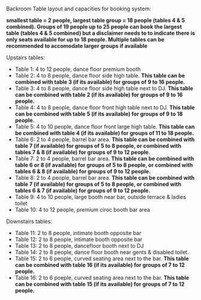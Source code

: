 Backroom Table layout and capacities for booking system:

**smallest table = 2 people, largest table group = 18 people (tables 4 & 5 combined). Groups of 19 people up to 25 people can book the largest table (tables 4 & 5 combined) but a disclaimer needs to to indicate there is only seats available for up to 18 people. Multiple tables can be recommended to accomodate larger groups if available**


Upstairs tables:  
- Table 1: 4 to 12 people, dance floor premium booth
- Table 2: 4 to 8 people, dance floor side high table. **This table can be combined with table 3 (if its available) for groups of 9 to 16 people.**
- Table 3: 4 to 8 people, dance floor side high table next to DJ. **This table can be combined with table 2 (if its available) for groups of 9 to 16 people.**
- Table 4: 4 to 8 people, dance floor front high table next to DJ. **This table can be combined with table 5 (if its available) for groups of 9 to 18 people.**
- Table 5: 4 to 10 people, dance floor front large high table. **This table can be combined with table 4 (if its available) for groups of 11 to 18 people.**
- Table 6: 2 to 4 people, barrel bar area. **This table can be combined with table 7 (if available) for groups of 5 to 8 people, or combined with tables 7 & 8 (if available) for groups of 9 to 12 people.**
- Table 7: 2 to 4 people, barrel bar area. **This table can be combined with table 6 or 8 (if available) for groups of 5 to 8 people, or combined with tables 6 & 8 (if available) for groups of 9 to 12 people.**
- Table 8: 2 to 4 people, barrel bar area. **This table can be combined with table 7 (if available) for groups of 5 to 8 people, or combined with tables 6 & 7 (if available) for groups of 9 to 12 people.**
- Table 9: 4 to 10 people, large booth near bar, outside terrace & ladies toilet
- Table 10: 4 to 12 people, premium ciroc booth bar area

Downstairs tables: 
- Table 11: 2 to 8 people, intimate booth opposite bar
- Table 12: 2 to 8 people, intimate booth opposite bar
- Table 13: 2 to 8 people, dancefloor booth next to DJ
- Table 14: 2 to 8 people, dance floor booth near gents & disabled toilet. 
- Table 15: 2 to 6 people, curved seating area next to the bar. **This table can be combined with table 16 (if its available) for groups of 7 to 12 people.**
- Table 16: 2 to 6 poeple, curved seating area next to the bar. **This table can be combined with table 15 (if its available) for groups of 7 to 12 people.**

